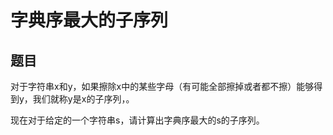 # 字典序最大的子序列
## 题目
对于字符串x和y，如果擦除x中的某些字母（有可能全部擦掉或者都不擦）能够得到y，我们就称y是x的子序列，。

现在对于给定的一个字符串s，请计算出字典序最大的s的子序列。
